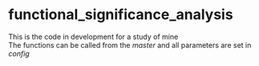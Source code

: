 # functional_significance_analysis

This is the code in development for a study of mine  
The functions can be called from the _master_ and all parameters are set in _config_
